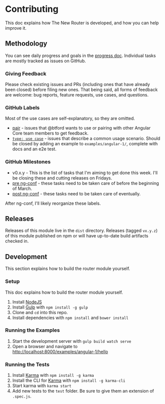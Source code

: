 # Contributing

This doc explains how The New Router is developed, and how you can help improve it.

## Methodology

You can see daily progress and goals in the [progress doc](https://docs.google.com/document/d/1-DBXTHaeec6XH5qx2tKVrgrjiILy76_lSrjgJv95RJ4/edit#).
Individual tasks are mostly tracked as issues on GitHub.

### Giving Feedback

Please check existing issues and PRs (including ones that have already been closed) before filing new ones.
That being said, all forms of feedback are welcome: bug reports, feature requests, use cases, and questions.

### GitHub Labels
Most of the use cases are self-explanatory, so they are omitted.

* [pair](https://github.com/angular/router/labels/pair) - issues that @btford wants to use or pairing with other Angular Core team members to get feedback.
* [`type: use case`](https://github.com/angular/router/labels/type%3A%20use%20case) - issues that describe a common usage scenario.
  Should be closed by adding an example to `examples/angular-1/`, complete with docs and an e2e test.

### GitHub Milestones
* v0.x.y - This is the list of tasks that I'm aiming to get done this week. I'll be closing these and cutting releases on Fridays.
* [pre ng-conf](https://github.com/angular/router/issues?q=milestone%3Apre-ng-conf+) - these tasks need to be taken care of before the beginning of March.
* [post ng-conf](https://github.com/angular/router/issues?q=milestone%3A%22post+ng-conf%22) - these tasks need to be taken care of eventually.

After ng-conf, I'll likely reorganize these labels.


## Releases

Releases of this module live in the `dist` directory. Releases (tagged `vx.y.z`) of this module published on npm
or will have up-to-date build artifacts checked in.


## Development

This section explains how to build the router module yourself.

### Setup

This doc explains how to build the router module yourself.

1. Install [NodeJS](http://nodejs.org/)
2. Install [Gulp](http://gulpjs.com/) with `npm install -g gulp`
3. Clone and `cd` into this repo.
4. Install dependencies with `npm install` and `bower install`

### Running the Examples

1. Start the development server with `gulp build watch serve`
2. Open a browser and navigate to [http://localhost:8000/examples/angular-1/hello](http://localhost:8000/examples/angular-1/hello)

### Running the Tests

1. Install [Karma](http://karma-runner.github.io/) with `npm install -g karma`
2. Install the CLI for [Karma](http://karma-runner.github.io/) with `npm install -g karma-cli`
3. Start karma with `karma start`
4. Add new tests to the `test` folder. Be sure to give them an extension of `.spec.js`.
